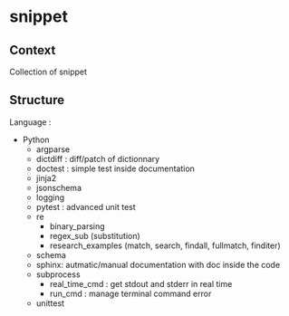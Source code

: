 # snippet

## Context

Collection of snippet


## Structure

Language :
- Python
  - argparse
  - dictdiff : diff/patch of dictionnary
  - doctest : simple test inside documentation
  - jinja2
  - jsonschema
  - logging
  - pytest : advanced unit test
  - re
    - binary_parsing
    - regex_sub (substitution)
    - research_examples (match, search, findall, fullmatch, finditer)
  - schema
  - sphinx: autmatic/manual documentation with doc inside the code
  - subprocess
    - real_time_cmd : get stdout and stderr in real time
    - run_cmd : manage terminal command error
  - unittest